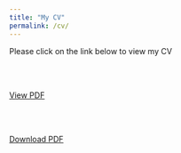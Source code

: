 ```yaml
---
title: "My CV"
permalink: /cv/
---
```


<p> 
 
 Please click on the link below to view my CV 
 
 <br/>
 <br/>
 
 <a href="https://nbviewer.jupyter.org/github/Zedd1558/zedd1558.github.io/blob/master/CV_Md.%20Zahidul%20Islam.pdf">View PDF</a>

<br/>
<br/>

 <a href="https://github.com/Zedd1558/zedd1558.github.io/blob/master/CV_Md.%20Zahidul%20Islam.pdf">Download PDF</a>
 
 </p>
